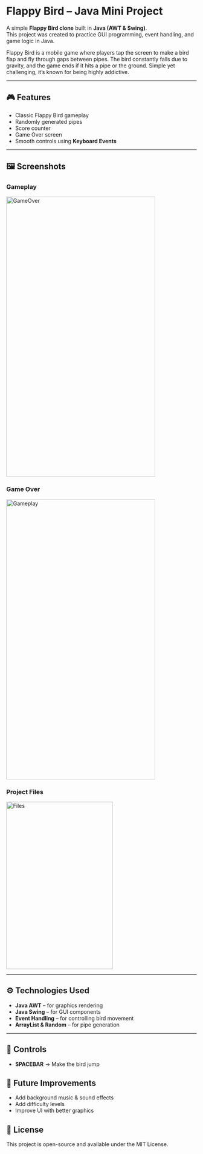 # Flappy Bird – Java Mini Project  
A simple **Flappy Bird clone** built in **Java (AWT & Swing)**.  
This project was created to practice GUI programming, event handling, and game logic in Java.  

Flappy Bird is a mobile game where players tap the screen to make a bird flap and fly through gaps between pipes. The bird constantly falls due to gravity, and the game ends if it hits a pipe or the ground. Simple yet challenging, it’s known for being highly addictive.

---

## 🎮 Features  
- Classic Flappy Bird gameplay  
- Randomly generated pipes  
- Score counter  
- Game Over screen  
- Smooth controls using **Keyboard Events**  

---

## 🖼️ Screenshots  

### Gameplay  
 <img width="394" height="738" alt="GameOver" src="https://github.com/user-attachments/assets/c5e2d25d-5fa6-4189-bb79-de730c2f4054" />

### Game Over  
<img width="394" height="738" alt="Gameplay" src="https://github.com/user-attachments/assets/dc8905ed-24e6-49de-905b-4d8b8837e92d" />
 

### Project Files  
<img width="282" height="441" alt="Files" src="https://github.com/user-attachments/assets/a965ccf6-94ab-420e-a7c9-433a9e65e046" />

---

## ⚙️ Technologies Used  
- **Java AWT** – for graphics rendering  
- **Java Swing** – for GUI components  
- **Event Handling** – for controlling bird movement  
- **ArrayList & Random** – for pipe generation 


---

## 🎯 Controls
- **SPACEBAR** → Make the bird jump

## 📌 Future Improvements
- Add background music & sound effects
- Add difficulty levels
- Improve UI with better graphics

## 📝 License
This project is open-source and available under the MIT License.

